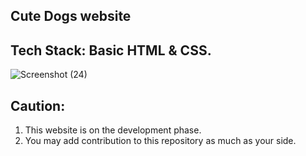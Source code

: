 ## Cute Dogs website

## Tech Stack: Basic HTML & CSS.

![Screenshot (24)](https://github.com/user-attachments/assets/78c7bbbd-9569-4a65-876d-037b792b2aea)

## Caution:
1. This website is on the development phase.
2. You may add contribution to this repository as much as your side.



